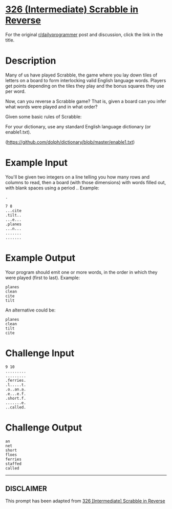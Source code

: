 # [326 (Intermediate) Scrabble in Reverse](https://www.reddit.com/r/dailyprogrammer/comments/6sld01/20170809_challenge_326_intermediate_scrabble_in/)

For the original [r/dailyprogrammer](https://www.reddit.com/r/dailyprogrammer/) post and discussion, click the link in the title.

# Description
Many of us have played Scrabble, the game where you lay down tiles of letters on a board to form interlocking valid English language words. Players get points depending on the tiles they play and the bonus squares they use per word. 

Now, can you reverse a Scrabble game? That is, given a board can you infer what words were played and in what order?

Given some basic rules of Scrabble:

For your dictionary, use any standard English language dictionary (or enable1.txt).

(https://github.com/dolph/dictionary/blob/master/enable1.txt)
# Example Input
You'll be given two integers on a line telling you how many rows and columns to read, then a board (with those dimensions) with words filled out, with blank spaces using a period .. Example:


```
.
```

```
7 8
...cite
.tilt..
...e...
.planes
...n...
.......
.......
```
# Example Output
Your program should emit one or more words, in the order in which they were played (first to last). Example:


```
planes
clean
cite
tilt
```
An alternative could be:


```
planes
clean
tilt
cite
```
# Challenge Input

```
9 10
.........
.........
.ferries.
.l.....t.
.o..an.a.
.e...e.f.
.short.f.
.......e.
..called.
```
# Challenge Output

```
an
net
short
floes
ferries
staffed
called
```

----
## **DISCLAIMER**
This prompt has been adapted from [326 [Intermediate] Scrabble in Reverse](https://www.reddit.com/r/dailyprogrammer/comments/6sld01/20170809_challenge_326_intermediate_scrabble_in/
)

